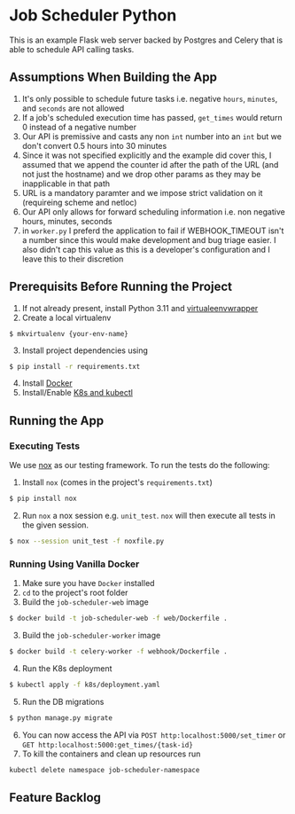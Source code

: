 Job Scheduler Python
========================

This is an example Flask web server backed by Postgres and Celery that is able to schedule API calling tasks.

## Assumptions When Building the App
1. It's only possible to schedule future tasks i.e. negative `hours`, `minutes`, and `seconds` are not allowed
2. If a job's scheduled execution time has passed, `get_times` would return 0 instead of a negative number
3. Our API is premissive and casts any non `int` number into an `int` but we don't convert 0.5 hours into 30 minutes
4. Since it was not specified explicitly and the example did cover this, I assumed that we append the counter id after 
the path of the URL (and not just the hostname) and we drop other params as they may be inapplicable in that path
5. URL is a mandatory paramter and we impose strict validation on it (requireing scheme and netloc)
6. Our API only allows for forward scheduling information i.e. non negative hours, minutes, seconds
7. in `worker.py` I preferd the application to fail if WEBHOOK_TIMEOUT isn't a number since this would make development
and bug triage easier. I also didn't cap this value as this is a developer's configuration and I leave this to their discretion

## Prerequisits Before Running the Project

1. If not already present, install Python 3.11 and [virtualeenvwrapper](https://pypi.org/project/virtualenvwrapper/)
2. Create a local virtualenv
```
$ mkvirtualenv {your-env-name}
```
3. Install project dependencies using
```bash
$ pip install -r requirements.txt
```
4. Install [Docker](https://docs.docker.com/get-docker/)
5. Install/Enable [K8s and kubectl](https://kubernetes.io/docs/tasks/tools/)

## Running the App

### Executing Tests

We use [nox](https://nox.thea.codes/en/stable/tutorial.html#running-nox-for-the-first-time) as our testing framework. To run the tests do the following:
1. Install `nox` (comes in the project's `requirements.txt`)
```bash
$ pip install nox
```
2. Run `nox` a nox session e.g. `unit_test`. `nox` will then execute all tests in the given session.
```bash
$ nox --session unit_test -f noxfile.py
```

### Running Using Vanilla Docker
1. Make sure you have `Docker` installed
2. `cd` to the project's root folder
2. Build the `job-scheduler-web` image
```bash
$ docker build -t job-scheduler-web -f web/Dockerfile .
```
3. Build the `job-scheduler-worker` image
```bash
$ docker build -t celery-worker -f webhook/Dockerfile .
```
4. Run the K8s deployment
```bash
$ kubectl apply -f k8s/deployment.yaml
```
5. Run the DB migrations
```bash
$ python manage.py migrate
```
6. You can now access the API via `POST http:localhost:5000/set_timer` or `GET http:localhost:5000:get_times/{task-id}`
7. To kill the containers and clean up resources run
```bash
kubectl delete namespace job-scheduler-namespace
```

## Feature Backlog
